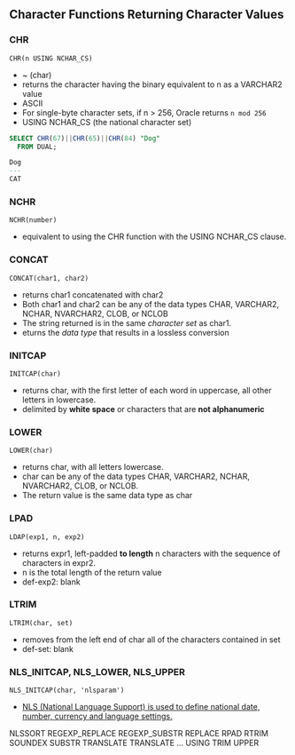 
## Character Functions Returning Character Values
### CHR
```CHR(n USING NCHAR_CS)```
- ~ (char)
- returns the character having the binary equivalent to n as a VARCHAR2 value
- ASCII
- For single-byte character sets, if n > 256, Oracle returns ```n mod 256```
- USING NCHAR_CS (the national character set)
```sql
SELECT CHR(67)||CHR(65)||CHR(84) "Dog"
  FROM DUAL;

Dog
---
CAT
```
### NCHR
```NCHR(number)```
- equivalent to using the CHR function with the USING NCHAR_CS clause.

### CONCAT
```CONCAT(char1, char2)```
-  returns char1 concatenated with char2
-  Both char1 and char2 can be any of the data types CHAR, VARCHAR2, NCHAR, NVARCHAR2, CLOB, or NCLOB
- The string returned is in the same *character set* as char1.
- eturns the *data type* that results in a lossless conversion

### INITCAP
```INITCAP(char)```
-  returns char, with the first letter of each word in uppercase, all other letters in lowercase.
- delimited by **white space** or characters that are **not alphanumeric**

### LOWER
```LOWER(char)```
-  returns char, with all letters lowercase.
- char can be any of the data types CHAR, VARCHAR2, NCHAR, NVARCHAR2, CLOB, or NCLOB. 
- The return value is the same data type as char

### LPAD
```LDAP(exp1, n, exp2)```
- returns expr1, left-padded **to length** n characters with the sequence of characters in expr2.
- n is the total length of the return value
- def-exp2: blank

### LTRIM
```LTRIM(char, set)```
- removes from the left end of char all of the characters contained in set
- def-set: blank



### NLS_INITCAP, NLS_LOWER, NLS_UPPER
```NLS_INITCAP(char, 'nlsparam')```
- [NLS (National Language Support) is used to define national date, number, currency and language settings.](http://www.orafaq.com/wiki/NLS)

NLSSORT
REGEXP_REPLACE
REGEXP_SUBSTR
REPLACE
RPAD
RTRIM
SOUNDEX
SUBSTR
TRANSLATE
TRANSLATE ... USING
TRIM
UPPER
